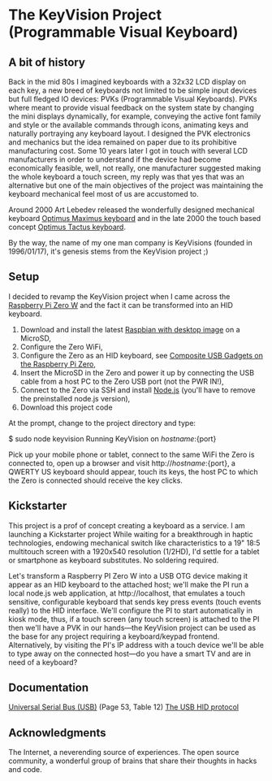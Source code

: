 # The KeyVision Project (Programmable Visual Keyboard)

## A bit of history
Back in the mid 80s I imagined keyboards with a 32x32 LCD display on each key, a new breed of keyboards not limited to be simple input devices but full fledged IO devices: PVKs (Programmable Visual Keyboards). PVKs where meant to provide visual feedback on the system state by changing the mini displays dynamically, for example, conveying the active font family and style or the available commands through icons, animating keys and naturally portraying any keyboard layout. I designed the PVK electronics and mechanics but the idea remained on paper due to its prohibitive manufacturing cost. Some 10 years later I got in touch with several LCD manufacturers in order to understand if the device had become economically feasible, well, not really, one manufacturer suggested making the whole keyboard a touch screen, my reply was that yes that was an alternative but one of the main objectives of the project was maintaining the keyboard mechanical feel most of us are accustomed to.

Around 2000 Art Lebedev released the wonderfully designed mechanical keyboard [Optimus Maximus keyboard](https://www.artlebedev.com/optimus/maximus/) and in the late 2000 the touch based concept [Optimus Tactus keyboard](https://www.artlebedev.com/optimus/tactus/).

By the way, the name of my one man company is KeyVisions (founded in 1996/01/17), it's genesis stems from the KeyVision project ;)

## Setup
I decided to revamp the KeyVision project when I came across the [Raspberry Pi Zero W](https://www.raspberrypi.org/products/raspberry-pi-zero-w/) and the fact it can be transformed into an HID keyboard.

1. Download and install the latest [Raspbian with desktop image](https://www.raspberrypi.org/downloads/raspbian/) on a MicroSD,
2. Configure the Zero WiFi, 
3. Configure the Zero as an HID keyboard, see  [Composite USB Gadgets on the Raspberry Pi Zero](http://isticktoit.net/?p=1383),
4. Insert the MicroSD in the Zero and power it up by connecting the USB cable from a host PC to the Zero USB port (not the PWR IN!),
5. Connect to the Zero via SSH and install [Node.js](https://nodejs.org/en/download/) (you'll have to remove the preinstalled node.js version),
6. Download this project code

At the prompt, change to the project directory and type:

$ sudo node keyvision
Running KeyVision on ${hostname}:${port}

Pick up your mobile phone or tablet, connect to the same WiFi the Zero is connected to, open up a browser and visit http://${hostname}:${port}, a QWERTY US keyboard should appear, touch its keys, the host PC to which the Zero is connected should receive the key clicks.

## Kickstarter
This project is a prof of concept creating a keyboard as a service. I am launching a Kickstarter project  While waiting for a breakthrough in haptic technologies, endowing mechanical switch like characteristics to a 19" 18:5 multitouch screen with a 1920x540 resolution (1/2HD), I'd settle for a tablet or smartphone as keyboard substitutes. No soldering required.

Let's transform a Raspberry PI Zero W into a USB OTG device making it appear as an HID keyboard to the attached host; we'll make the PI run a local node.js web application, at http://localhost, that emulates a touch sensitive, configurable keyboard that sends key press events (touch events really) to the HID interface. We'll configure the PI to start automatically in kiosk mode, thus, if a touch screen (any touch screen) is attached to the PI then we'll have a PVK in our hands—the KeyVision project can be used as the base for any project requiring a keyboard/keypad frontend. Alternatively, by visiting the PI's IP address with a touch device we'll be able to type away on the connected host—do you have a smart TV and are in need of a keyboard?

## Documentation
[Universal Serial Bus (USB)](http://www.usb.org/developers/hidpage/Hut1_12v2.pdf) (Page 53, Table 12)
[The USB HID protocol](https://docs.mbed.com/docs/ble-hid/en/latest/api/md_doc_HID.html)

## Acknowledgments
The Internet, a neverending source of experiences. The open source community, a wonderful group of brains that share their thoughts in hacks and code.
